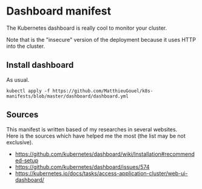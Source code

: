 # Dashboard manifest

The Kubernetes dashboard is really cool to monitor your cluster.

Note that is the "insecure" version of the deployment because it uses HTTP into the cluster.

## Install dashboard

As usual.

```
kubectl apply -f https://github.com/MatthieuGouel/k8s-manifests/blob/master/dashboard/dashboard.yml
```

## Sources

This manifest is written based of my researches in several websites.  
Here is the sources which have helped me the most (the list may be not exclusive).

* https://github.com/kubernetes/dashboard/wiki/Installation#recommended-setup
* https://github.com/kubernetes/dashboard/issues/574
* https://kubernetes.io/docs/tasks/access-application-cluster/web-ui-dashboard/
